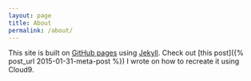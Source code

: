```yaml
---
layout: page
title: About
permalink: /about/
---
```


This site is built on [GitHub pages](https://pages.github.com/) using [Jekyll](http://jekyllrb.com/). Check out [this post]({% post_url 2015-01-31-meta-post %}) I wrote on how to recreate it using Cloud9. 
